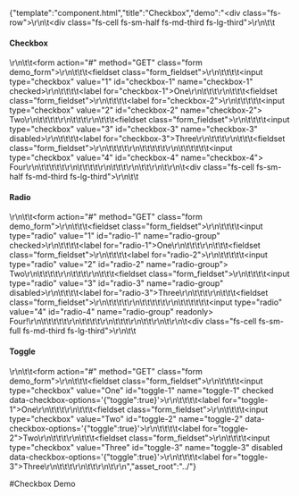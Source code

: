 {"template":"component.html","title":"Checkbox","demo":"<div class=\"fs-row\">\r\n\t<div class=\"fs-cell fs-sm-half fs-md-third fs-lg-third\">\r\n\t\t<h4>Checkbox</h4>\r\n\t\t<form action=\"#\" method=\"GET\" class=\"form demo_form\">\r\n\t\t\t<fieldset class=\"form_fieldset\">\r\n\t\t\t\t<input type=\"checkbox\" value=\"1\" id=\"checkbox-1\" name=\"checkbox-1\" checked>\r\n\t\t\t\t<label for=\"checkbox-1\">One</label>\r\n\t\t\t</fieldset>\r\n\t\t\t<fieldset class=\"form_fieldset\">\r\n\t\t\t\t<label for=\"checkbox-2\">\r\n\t\t\t\t\t<input type=\"checkbox\" value=\"2\" id=\"checkbox-2\" name=\"checkbox-2\"> Two\r\n\t\t\t\t</label>\r\n\t\t\t</fieldset>\r\n\t\t\t<fieldset class=\"form_fieldset\">\r\n\t\t\t\t<input type=\"checkbox\" value=\"3\" id=\"checkbox-3\" name=\"checkbox-3\" disabled>\r\n\t\t\t\t<label for=\"checkbox-3\">Three</label>\r\n\t\t\t</fieldset>\r\n\t\t\t<fieldset class=\"form_fieldset\">\r\n\t\t\t\t<label>\r\n\t\t\t\t\t<span>\r\n\t\t\t\t\t\t<input type=\"checkbox\" value=\"4\" id=\"checkbox-4\" name=\"checkbox-4\"> Four\r\n\t\t\t\t\t</span>\r\n\t\t\t\t</label>\r\n\t\t\t</fieldset>\r\n\t\t</form>\r\n\t</div>\r\n\t<div class=\"fs-cell fs-sm-half fs-md-third fs-lg-third\">\r\n\t\t<h4>Radio</h4>\r\n\t\t<form action=\"#\" method=\"GET\" class=\"form demo_form\">\r\n\t\t\t<fieldset class=\"form_fieldset\">\r\n\t\t\t\t<input type=\"radio\" value=\"1\" id=\"radio-1\" name=\"radio-group\" checked>\r\n\t\t\t\t<label for=\"radio-1\">One</label>\r\n\t\t\t</fieldset>\r\n\t\t\t<fieldset class=\"form_fieldset\">\r\n\t\t\t\t<label for=\"radio-2\">\r\n\t\t\t\t\t<input type=\"radio\" value=\"2\" id=\"radio-2\" name=\"radio-group\"> Two\r\n\t\t\t\t</label>\r\n\t\t\t</fieldset>\r\n\t\t\t<fieldset class=\"form_fieldset\">\r\n\t\t\t\t<input type=\"radio\" value=\"3\" id=\"radio-3\" name=\"radio-group\" disabled>\r\n\t\t\t\t<label for=\"radio-3\">Three</label>\r\n\t\t\t</fieldset>\r\n\t\t\t<fieldset class=\"form_fieldset\">\r\n\t\t\t\t<label>\r\n\t\t\t\t\t<span>\r\n\t\t\t\t\t\t<input type=\"radio\" value=\"4\" id=\"radio-4\" name=\"radio-group\" readonly> Four!\r\n\t\t\t\t\t</span>\r\n\t\t\t\t</label>\r\n\t\t\t</fieldset>\r\n\t\t</form>\r\n\t</div>\r\n\t<div class=\"fs-cell fs-sm-full fs-md-third fs-lg-third\">\r\n\t\t<h4>Toggle</h4>\r\n\t\t<form action=\"#\" method=\"GET\" class=\"form demo_form\">\r\n\t\t\t<fieldset class=\"form_fieldset\">\r\n\t\t\t\t<input type=\"checkbox\" value=\"One\" id=\"toggle-1\" name=\"toggle-1\" checked data-checkbox-options='{\"toggle\":true}'>\r\n\t\t\t\t<label for=\"toggle-1\">One</label>\r\n\t\t\t</fieldset>\r\n\t\t\t<fieldset class=\"form_fieldset\">\r\n\t\t\t\t<input type=\"checkbox\" value=\"Two\" id=\"toggle-2\" name=\"toggle-2\" data-checkbox-options='{\"toggle\":true}'>\r\n\t\t\t\t<label for=\"toggle-2\">Two</label>\r\n\t\t\t</fieldset>\r\n\t\t\t<fieldset class=\"form_fieldset\">\r\n\t\t\t\t<input type=\"checkbox\" value=\"Three\" id=\"toggle-3\" name=\"toggle-3\" disabled data-checkbox-options='{\"toggle\":true}'>\r\n\t\t\t\t<label for=\"toggle-3\">Three</label>\r\n\t\t\t</fieldset>\r\n\t\t</form>\r\n\t</div>\r\n</div>","asset_root":"../"}

 #Checkbox Demo